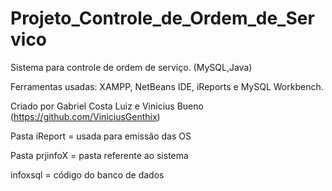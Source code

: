 # Projeto_Controle_de_Ordem_de_Servico

Sistema para controle de ordem de serviço. (MySQL,Java)

Ferramentas usadas: XAMPP, NetBeans IDE, iReports e MySQL Workbench.

Criado por Gabriel Costa Luiz e Vinicius Bueno (https://github.com/ViniciusGenthix)

Pasta iReport = usada para emissão das OS

Pasta prjinfoX = pasta referente ao sistema

infoxsql = código do banco de dados
